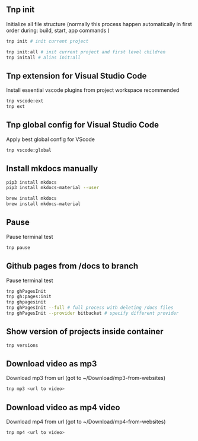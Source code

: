 ## Tnp init
Initialize all file structure (normally this process happen automatically
in first order during: build, start, app commands )
```bash
tnp init # init current project 

tnp init:all # init current project and first level children
tnp initall # alias init:all
```

## Tnp extension for Visual Studio Code 
 Install essential vscode plugins from project workspace recommended

```bash
tnp vscode:ext
tnp ext
```

## Tnp global config for Visual Studio Code 

Apply best global config for VScode

```bash
tnp vscode:global
```

## Install mkdocs manually
```bash
pip3 install mkdocs
pip3 install mkdocs-material --user
```

```bash
brew install mkdocs
brew install mkdocs-material
```

## Pause
Pause terminal test
```bash
tnp pause
```

## Github pages from /docs to branch
Pause terminal test
```bash
tnp ghPagesInit
tnp gh:pages:init
tnp ghpagesinit
tnp ghPagesInit --full # full process with deleting /docs files
tnp ghPagesInit --provider bitbucket # specify different provider
```

## Show version of projects inside container
```bash
tnp versions
```


## Download video as mp3

Download mp3 from url (got to ~/Download/mp3-from-websites)

```bash
tnp mp3 <url to video>
```


## Download video as mp4 video

Download mp4 from url (got to ~/Download/mp4-from-websites)

```bash
tnp mp4 <url to video>
```


